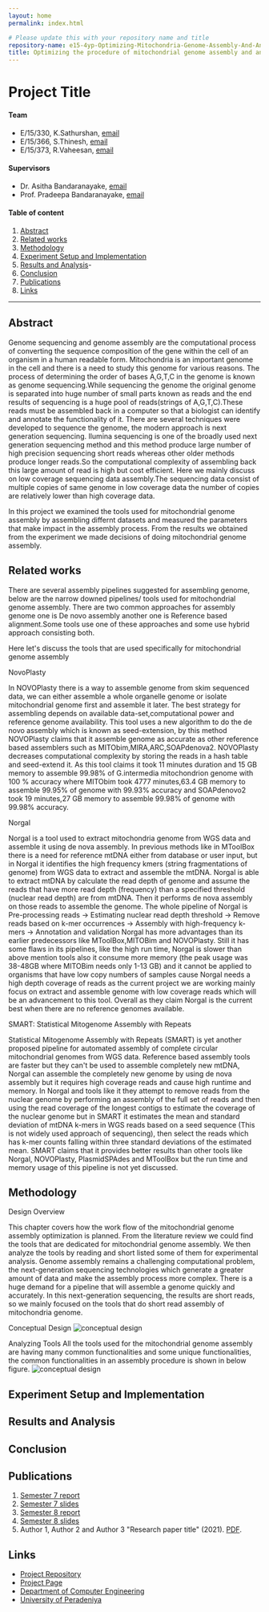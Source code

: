 ```yaml
---
layout: home
permalink: index.html

# Please update this with your repository name and title
repository-name: e15-4yp-Optimizing-Mitochondria-Genome-Assembly-And-Annotation
title: Optimizing the procedure of mitochondrial genome assembly and annotation
---
```




[comment]: # "This is the standard layout for the project, but you can clean this and use your own template"

# Project Title

#### Team

- E/15/330, K.Sathurshan, [email](mailto:name@email.com)
- E/15/366, S.Thinesh, [email](mailto:name@email.com)
- E/15/373, R.Vaheesan, [email](mailto:name@email.com)
#### Supervisors

- Dr. Asitha Bandaranayake, [email](mailto:asithab@eng.pdn.ac.lk)
- Prof. Pradeepa Bandaranayake, [email](mailto:pradeepag@agri.pdn.ac.lk)

#### Table of content

1. [Abstract](#abstract)
2. [Related works](#related-works)
3. [Methodology](#methodology)
4. [Experiment Setup and Implementation](#experiment-setup-and-implementation)
5. [Results and Analysis](#results-and-analysis)-
6. [Conclusion](#conclusion)
7. [Publications](#publications)
8. [Links](#links)

---

## Abstract
Genome sequencing and genome assembly are the computational process of converting the sequence composition of the gene within the cell of an organism in a human readable form. Mitochondria is an important genome in the cell and there is a need to study this genome for various reasons.
The process of determining the order of bases A,G,T,C in the genome is known as genome sequencing.While sequencing the genome the original genome is separated into huge number of small parts known as reads and the end results of sequencing is a huge pool of reads(strings of A,G,T,C).These reads must be assembled back in a computer so that a biologist can identify and annotate the functionality of it.
There are several techniques were developed to sequence the genome,
the modern approach is next generation sequencing.
Ilumina sequencing is one of the broadly used next generation sequencing method and this method produce large number of high precision sequencing  short reads whereas other older methods produce longer reads.So the computational complexity of assembling back this large amount of read is high but cost efficient.
Here we mainly discuss on low coverage sequencing data assembly.The sequencing data consist of multiple copies of same genome in low coverage data the number of copies are relatively lower than high coverage data.

In this project we examined the tools used for mitochondrial genome assembly by assembling differnt datasets and measured the parameters that make impact in the assembly process. From the results we obtained from the experiment we made decisions of doing mitochondrial genome assembly.

## Related works
There are several assembly pipelines suggested for assembling genome, below are the narrow downed pipelines/ tools used for mitochondrial genome assembly. There are two common approaches for assembly genome one is De novo assembly another one is Reference based alignment.Some tools use one of these approaches and some use hybrid approach consisting both.

Here let's discuss the tools that are used specifically for mitochondrial genome assembly

NovoPlasty


In NOVOPlasty there is a way to assemble genome from skim sequenced data, we can either assemble a whole organelle genome or isolate mitochondrial genome first and assemble it later. The best strategy for assembling depends on available data-set,computational power and reference genome availability. This tool uses a new algorithm to do the de novo assembly which is known as seed-extension, by this method NOVOPlasty claims that it assemble genome as accurate as other reference based assemblers such as MITObim,MIRA,ARC,SOAPdenova2.
NOVOPlasty decreases computational complexity by storing the reads in a hash table and seed-extend it. As this tool claims it took 11 minutes duration and 15 GB memory to assemble 99.98% of G.intermedia mitochondrion genome with 100 % accuracy where MITObim took 4777 minutes,63.4 GB memory to assemble 99.95% of genome with 99.93% accuracy and SOAPdenovo2 took  19 minutes,27 GB memory to assemble 99.98% of genome with 99.98% accuracy.

Norgal


Norgal is a tool used to extract mitochondria genome from WGS data and assemble it using de nova assembly. In previous methods like in MToolBox there is a need for reference mtDNA either from database or user input, but in Norgal it identifies the high frequency kmers (string fragmentations of genome) from WGS data to extract and assemble the mtDNA. Norgal is able to extract mtDNA by calculate the read depth of genome and assume the reads that have more read depth (frequency) than a specified threshold (nuclear read depth) are from mtDNA. Then it performs de nova assembly on those reads to assemble the genome.
The whole pipeline of Norgal is
Pre-processing reads -> Estimating nuclear read depth threshold -> Remove reads based on k-mer occurrences -> Assembly with high-frequency k-mers -> Annotation and validation
Norgal has more advantages than its earlier predecessors like MToolBox,MITOBim and NOVOPlasty. Still it has some flaws in its pipelines, like the high run time, Norgal is slower than above mention tools also it consume more memory (the peak usage was 38-48GB where MITOBim needs only 1-13 GB) and it cannot be applied to organisms that have low copy numbers of samples cause Norgal needs a high depth coverage of reads as the current project we are working mainly focus on extract and assemble genome with low coverage reads which will be an advancement to this tool. Overall as they claim Norgal is the current best when there are no reference genomes available.

SMART: Statistical Mitogenome Assembly with Repeats

Statistical Mitogenome Assembly with Repeats (SMART) is yet another proposed pipeline for automated assembly of complete circular mitochondrial genomes from WGS data. Reference based assembly tools are faster but they can't be used to assemble completely new mtDNA, Norgal can assemble the completely new genome by using de nova assembly but it requires high coverage reads and cause high runtime and memory. In Norgal and tools like it they attempt to remove reads from the nuclear genome by performing an assembly of the full set of reads and then using the read coverage of the longest contigs to estimate the coverage of the nuclear genome but in SMART it estimates the mean and standard deviation of mtDNA k-mers in WGS reads based on a seed sequence (This is not widely used approach of sequencing), then select the reads which has k-mer counts falling within three standard deviations of the estimated mean.
SMART claims that it provides better results than other tools like  Norgal, NOVOPlasty, PlasmidSPAdes and MToolBox but the run time and memory usage of this pipeline is not yet discussed.

## Methodology
Design Overview

This chapter covers how the work flow of the mitochondrial genome assembly optimization is planned. From the literature review we could find 
the tools that are dedicated for mitochondrial genome assembly. We then analyze the tools by reading and short listed some of them for experimental analysis.
Genome assembly remains a challenging computational problem, the next-generation sequencing technologies which generate a greater amount of data and 
make the assembly process more complex. There is a huge demand for a pipeline that will assemble a genome quickly and accurately. 
In this next-generation sequencing, the results are short reads, so we mainly focused on the tools that do short read assembly of mitochondria genome.

Conceptual Design
<img src="data/Fig5.jpg" alt="conceptual design" class="inline"/>

Analyzing Tools
All the tools used for the mitochondrial genome assembly are having many common functionalities and some unique functionalities, the common functionalities in an assembly procedure is shown in below figure.
<img src="data/fig3.jpg" alt="conceptual design" class="inline"/>


## Experiment Setup and Implementation

## Results and Analysis

## Conclusion

## Publications
1. [Semester 7 report](./)
2. [Semester 7 slides](./)
3. [Semester 8 report](./)
4. [Semester 8 slides](./)
5. Author 1, Author 2 and Author 3 "Research paper title" (2021). [PDF](./).


## Links

[//]: # ( NOTE: EDIT THIS LINKS WITH YOUR REPO DETAILS )

- [Project Repository](https://github.com/cepdnaclk/repository-name)
- [Project Page](https://cepdnaclk.github.io/repository-name)
- [Department of Computer Engineering](http://www.ce.pdn.ac.lk/)
- [University of Peradeniya](https://eng.pdn.ac.lk/)

[//]: # "Please refer this to learn more about Markdown syntax"
[//]: # "https://github.com/adam-p/markdown-here/wiki/Markdown-Cheatsheet"
